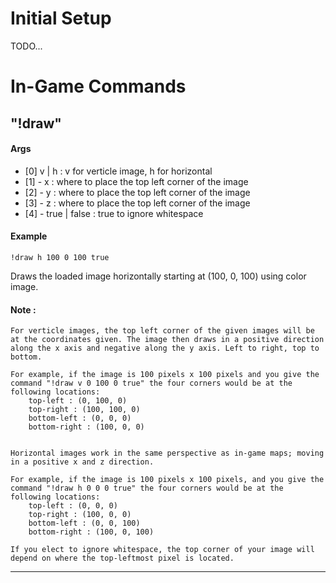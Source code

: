 # Initial Setup
 
 TODO...


# In-Game Commands

## "!draw"

#### Args

- [0] v | h : v for verticle image, h for horizontal 
- [1] - x : where to place the top left corner of the image
- [2] - y : where to place the top left corner of the image
- [3] - z : where to place the top left corner of the image
- [4] - true | false : true to ignore whitespace


#### Example

``` !draw h 100 0 100 true ```

Draws the loaded image horizontally starting at (100, 0, 100) using color image. 

#### Note : 
    For verticle images, the top left corner of the given images will be at the coordinates given. The image then draws in a positive direction along the x axis and negative along the y axis. Left to right, top to bottom. 

    For example, if the image is 100 pixels x 100 pixels and you give the command "!draw v 0 100 0 true" the four corners would be at the following locations:
        top-left : (0, 100, 0)
        top-right : (100, 100, 0)
        bottom-left : (0, 0, 0)
        bottom-right : (100, 0, 0)


    Horizontal images work in the same perspective as in-game maps; moving in a positive x and z direction. 

    For example, if the image is 100 pixels x 100 pixels, and you give the command "!draw h 0 0 0 true" the four corners would be at the following locations:
        top-left : (0, 0, 0)
        top-right : (100, 0, 0)
        bottom-left : (0, 0, 100)
        bottom-right : (100, 0, 100)

    If you elect to ignore whitespace, the top corner of your image will depend on where the top-leftmost pixel is located. 
--- 